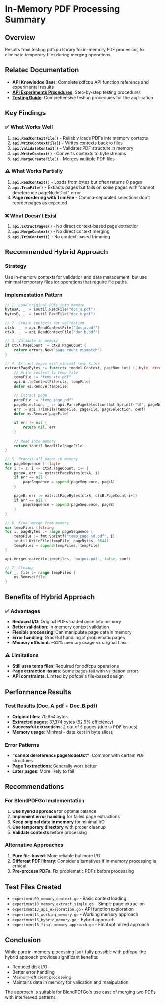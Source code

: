 # In-Memory PDF Processing Summary

## Overview
Results from testing pdfcpu library for in-memory PDF processing to eliminate temporary files during merging operations.

## Related Documentation
- **[API Knowledge Base](api_knowledge.md)**: Complete pdfcpu API function reference and experimental results
- **[API Experiments Procedures](api_experiments_procedures.md)**: Step-by-step testing procedures
- **[Testing Guide](testing.md)**: Comprehensive testing procedures for the application

## Key Findings

### ✅ What Works Well
1. **`api.ReadContextFile()`** - Reliably loads PDFs into memory contexts
2. **`api.WriteContextFile()`** - Writes contexts back to files
3. **`api.ValidateContext()`** - Validates PDF structure in memory
4. **`api.WriteContext()`** - Converts contexts to byte streams
5. **`api.MergeCreateFile()`** - Merges multiple PDF files

### ⚠️ What Works Partially
1. **`api.ReadContext()`** - Loads from bytes but often returns 0 pages
2. **`api.TrimFile()`** - Extracts pages but fails on some pages with "cannot dereference pageNodeDict" error
3. **Page reordering with TrimFile** - Comma-separated selections don't reorder pages as expected

### ❌ What Doesn't Exist
1. **`api.ExtractPages()`** - No direct context-based page extraction
2. **`api.MergeContext()`** - No direct context merging
3. **`api.TrimContext()`** - No context-based trimming

## Recommended Hybrid Approach

### Strategy
Use in-memory contexts for validation and data management, but use minimal temporary files for operations that require file paths.

### Implementation Pattern
```go
// 1. Load original PDFs into memory
bytesA, _ := ioutil.ReadFile("doc_a.pdf")
bytesB, _ := ioutil.ReadFile("doc_b.pdf")

// 2. Create contexts for validation
ctxA, _ := api.ReadContextFile("doc_a.pdf")
ctxB, _ := api.ReadContextFile("doc_b.pdf")

// 3. Validate in memory
if ctxA.PageCount != ctxB.PageCount {
    return errors.New("page count mismatch")
}

// 4. Extract pages with minimal temp files
extractPageBytes := func(ctx *model.Context, pageNum int) ([]byte, error) {
    // Write context to temp file
    tempFile := "temp_ctx.pdf"
    api.WriteContextFile(ctx, tempFile)
    defer os.Remove(tempFile)
    
    // Extract page
    pageFile := "temp_page.pdf"
    pageSelection, _ := api.ParsePageSelection(fmt.Sprintf("%d", pageNum))
    err := api.TrimFile(tempFile, pageFile, pageSelection, conf)
    defer os.Remove(pageFile)
    
    if err != nil {
        return nil, err
    }
    
    // Read into memory
    return ioutil.ReadFile(pageFile)
}

// 5. Process all pages in memory
var pageSequence [][]byte
for i := 1; i <= ctxA.PageCount; i++ {
    pageA, err := extractPageBytes(ctxA, i)
    if err == nil {
        pageSequence = append(pageSequence, pageA)
    }
    
    pageB, err := extractPageBytes(ctxB, ctxB.PageCount-i+1)
    if err == nil {
        pageSequence = append(pageSequence, pageB)
    }
}

// 6. Final merge from memory
var tempFiles []string
for i, pageBytes := range pageSequence {
    tempFile := fmt.Sprintf("temp_page_%d.pdf", i)
    ioutil.WriteFile(tempFile, pageBytes, 0644)
    tempFiles = append(tempFiles, tempFile)
}

api.MergeCreateFile(tempFiles, "output.pdf", false, conf)

// 7. Cleanup
for _, file := range tempFiles {
    os.Remove(file)
}
```

## Benefits of Hybrid Approach

### ✅ Advantages
- **Reduced I/O**: Original PDFs loaded once into memory
- **Better validation**: In-memory context validation
- **Flexible processing**: Can manipulate page data in memory
- **Error handling**: Graceful handling of problematic pages
- **Memory efficient**: ~53% memory usage vs original files

### ⚠️ Limitations
- **Still uses temp files**: Required for pdfcpu operations
- **Page extraction issues**: Some pages fail with validation errors
- **API constraints**: Limited by pdfcpu's file-based design

## Performance Results

### Test Results (Doc_A.pdf + Doc_B.pdf)
- **Original files**: 70,654 bytes
- **Extracted pages**: 37,374 bytes (52.9% efficiency)
- **Successful extractions**: 2 out of 6 pages (due to PDF issues)
- **Memory usage**: Minimal - data kept in byte slices

### Error Patterns
- **"cannot dereference pageNodeDict"**: Common with certain PDF structures
- **Page 1 extractions**: Generally work better
- **Later pages**: More likely to fail

## Recommendations

### For BlendPDFGo Implementation
1. **Use hybrid approach** for optimal balance
2. **Implement error handling** for failed page extractions
3. **Keep original data in memory** for minimal I/O
4. **Use temporary directory** with proper cleanup
5. **Validate contexts** before processing

### Alternative Approaches
1. **Pure file-based**: More reliable but more I/O
2. **Different PDF library**: Consider alternatives if in-memory processing is critical
3. **Pre-process PDFs**: Fix problematic PDFs before processing

## Test Files Created
- `experiment09_memory_context.go` - Basic context loading
- `experiment10_memory_extract_simple.go` - Simple page extraction
- `experiment13_api_exploration.go` - API function exploration
- `experiment14_working_memory.go` - Working memory approach
- `experiment15_hybrid_memory.go` - Hybrid approach
- `experiment16_final_memory_approach.go` - Final optimized approach

## Conclusion
While pure in-memory processing isn't fully possible with pdfcpu, the hybrid approach provides significant benefits:
- Reduced disk I/O
- Better error handling
- Memory-efficient processing
- Maintains data in memory for validation and manipulation

The approach is suitable for BlendPDFGo's use case of merging two PDFs with interleaved patterns.
